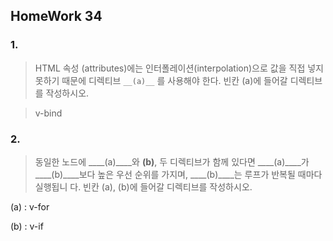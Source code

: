 ## HomeWork 34

### 1. 

> HTML 속성 (attributes)에는 인터폴레이션(interpolation)으로 값을 직접 넣지 못하기 때문에 디렉티브 `__(a)__` 를 사용해야 한다. 빈칸 (a)에 들어갈 디렉티브를 작성하시오.

> v-bind

### 2. 

> 동일한 노드에 ____(a)____와 ____(b)____, 두 디렉티브가 함께 있다면 ____(a)____가 ____(b)____보다 높은 우선 순위를 가지며, ____(b)____는 루프가 반복될 때마다 실행됩니 다. 빈칸 (a), (b)에 들어갈 디렉티브를 작성하시오.  

(a) : v-for

(b) : v-if

